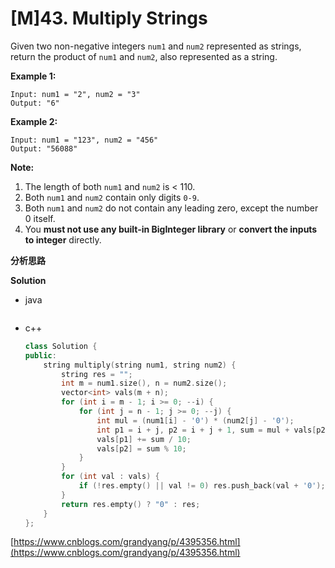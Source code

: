 # [M]43. Multiply Strings

Given two non-negative integers `num1` and `num2` represented as strings, return the product of `num1` and `num2`, also represented as a string.

**Example 1:**

```
Input: num1 = "2", num2 = "3"
Output: "6"
```

**Example 2:**

```
Input: num1 = "123", num2 = "456"
Output: "56088"
```

**Note:**

1. The length of both `num1` and `num2` is < 110.
2. Both `num1` and `num2` contain only digits `0-9`.
3. Both `num1` and `num2` do not contain any leading zero, except the number 0 itself.
4. You **must not use any built-in BigInteger library** or **convert the inputs to integer** directly.

**分析思路**



**Solution**

+ java

  ```
  
  ```

+ c++

  ```c++
  class Solution {
  public:
      string multiply(string num1, string num2) {
          string res = "";
          int m = num1.size(), n = num2.size();
          vector<int> vals(m + n);
          for (int i = m - 1; i >= 0; --i) {
              for (int j = n - 1; j >= 0; --j) {
                  int mul = (num1[i] - '0') * (num2[j] - '0');
                  int p1 = i + j, p2 = i + j + 1, sum = mul + vals[p2];
                  vals[p1] += sum / 10;
                  vals[p2] = sum % 10;
              }
          }
          for (int val : vals) {
              if (!res.empty() || val != 0) res.push_back(val + '0');
          }
          return res.empty() ? "0" : res;
      }
  };
  ```

  

[https://www.cnblogs.com/grandyang/p/4395356.html](https://www.cnblogs.com/grandyang/p/4395356.html)

